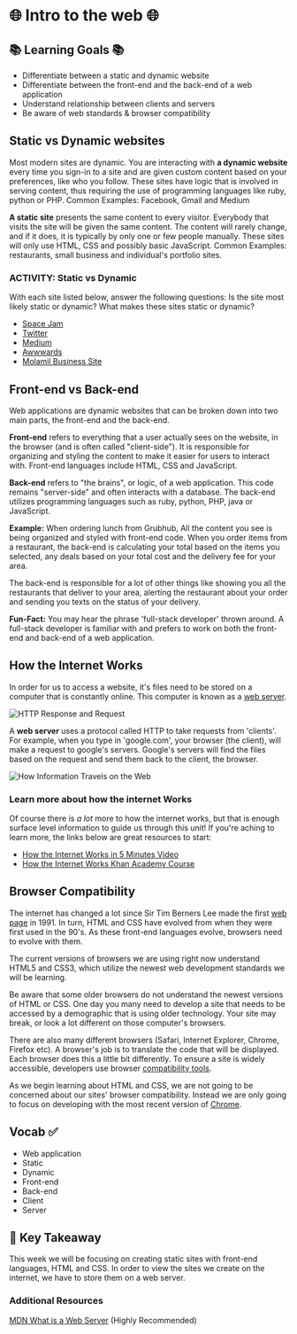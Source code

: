 # 🌐 Intro to the web 🌐


## 📚 Learning Goals 📚
- Differentiate between a static and dynamic website
- Differentiate between the front-end and the back-end of a web application
- Understand relationship between clients and servers
- Be aware of web standards & browser compatibility



## Static vs Dynamic websites

Most modern sites are dynamic. You are interacting with **a dynamic website** every time you sign-in to a site and are given custom content based on your preferences, like who you follow. These sites have logic that is involved in serving content, thus requiring the use of programming languages like ruby, python or PHP.
Common Examples: Facebook, Gmail and Medium

**A static site** presents the same content to every visitor. Everybody that visits the site will be given the same content. The content will rarely change, and if it does, it is typically by only one or few people manually. These sites will only use HTML, CSS and possibly basic JavaScript.
 Common Examples: restaurants, small business and individual's portfolio sites.


### ACTIVITY: Static vs Dynamic
With each site listed below, answer the following questions:
Is the site most likely static or dynamic?
What makes these sites static or dynamic?

- [Space Jam](http://www.warnerbros.com/archive/spacejam/movie/jam.htm)
- [Twitter](http://www.twitter.com)
- [Medium](https://medium.com/)
- [Awwwards](http://www.awwwards.com/)
- [Molamil Business Site](http://www.molamil.com/frontpage)


## Front-end vs Back-end

Web applications are dynamic websites that can be broken down into two main parts, the front-end and the back-end.

**Front-end** refers to everything that a user actually sees on the website, in the browser (and is often called "client-side"). It is responsible for organizing and styling the content to make it easier for users to interact with. Front-end languages include HTML, CSS and JavaScript.

**Back-end** refers to "the brains", or logic, of a web application. This code remains "server-side" and often interacts with a database. The back-end utilizes programming languages such as ruby, python, PHP, java or JavaScript.

**Example:** When ordering lunch from Grubhub, All the content you see is being organized and styled with front-end code. When you order items from a restaurant, the back-end is calculating your total based on the items you selected, any deals based on your total cost and the delivery fee for your area.

The back-end is responsible for a lot of other things like showing you all the restaurants that deliver to your area, alerting the restaurant about your order and sending you texts on the status of your delivery.


**Fun-Fact:** You may hear the phrase 'full-stack developer' thrown around. A full-stack developer is familiar with and prefers to work on both the front-end and back-end of a web application.


## How the Internet Works

In order for us to access a website,  it's files need to be stored on a computer that is constantly online. This computer is known as a [web server](https://www.cloudyn.com/blog/10-facts-didnt-know-server-farms/).

![HTTP Response and Request](https://mdn.mozillademos.org/files/8659/web-server.svg)

 A **web server** uses a protocol called HTTP to take requests from 'clients'. For example, when you type in 'google.com', your browser (the client), will make a request to google's servers. Google's servers will find the files based on the request and send them back to the client, the browser.

 ![How Information Travels on the Web](imgs/netdiag.gif)

### Learn more about how the internet Works
Of course there is _a lot_ more to how the internet works, but that is enough surface level information to guide us through this unit! If you're aching to learn more, the links below are great resources to start:  

 - [How the Internet Works in 5 Minutes Video](https://www.youtube.com/watch?v=7_LPdttKXPc)
 - [How the Internet Works Khan Academy Course](https://www.khanacademy.org/partner-content/code-org/internet-works)

## Browser Compatibility

The internet has changed a lot since Sir Tim Berners Lee made the first [web page](http://info.cern.ch/) in 1991. In turn, HTML and CSS have evolved from when they were first used in the 90's. As these front-end languages evolve, browsers need to evolve with them.

The current versions of browsers we are using right now  understand HTML5 and CSS3, which utilize the newest web development standards we will be learning.

Be aware that some older browsers do not understand the newest versions of HTML or CSS. One day you many need to develop a site that needs to be accessed by a demographic that is using older technology. Your site may break, or look a lot different on those computer's browsers.

There are also many different browsers (Safari, Internet Explorer, Chrome, Firefox etc). A browser's job is to translate the code that will be displayed. Each browser does this a little bit differently. To ensure a site is widely accessible, developers use browser [compatibility tools](http://www.catswhocode.com/blog/15-techniques-and-tools-for-cross-browser-css-coding).

As we begin learning about HTML and CSS, we are not going to be concerned about our sites' browser compatibility. Instead we are only going to focus on developing with the most recent version of [Chrome](https://www.google.com/chrome/).  


## Vocab ✅
  - Web application
  - Static
  - Dynamic
  - Front-end
  - Back-end
  - Client
  - Server


## 🔑 Key Takeaway
This week we will be focusing on creating static sites with front-end languages, HTML and CSS. In order to view the sites we create on the internet, we have to store them on a web server.

### Additional Resources

[MDN What is a Web Server](https://developer.mozilla.org/en-US/docs/Learn/Common_questions/What_is_a_web_server) (Highly Recommended)
